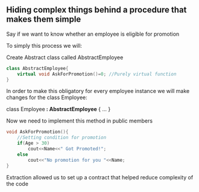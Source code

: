 ## Hiding complex things behind a procedure that makes them simple

Say if we want to know whether an employee is eligible for promotion

To simply this process we will: 

Create Abstract class called AbstractEmployee
```cpp
class AbstractEmployee{
    virtual void AskForPromotion()=0; //Purely virtual function
}
```

In order to make this obligatory for every employee instance we will make changes for the class Employee:

class Employee<b> : AbstractEmployee</b> {
    ...
}

Now we need to implement this method in public members
```cpp
void AskForPromotion(){
    //Setting condition for promotion
    if(Age > 30)
        cout<<Name<<" Got Promoted!";
    else
        cout<<"No promotion for you "<<Name;
}
```

Extraction allowed us to set up a contract that helped reduce complexity of the code
